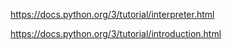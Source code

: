 <https://docs.python.org/3/tutorial/interpreter.html>

https://docs.python.org/3/tutorial/introduction.html
